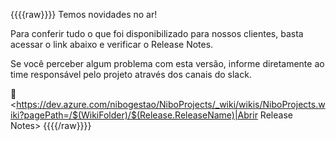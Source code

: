 {{{{raw}}}}
Temos novidades no ar!

Para conferir tudo o que foi disponibilizado para nossos clientes, basta acessar o link abaixo e verificar o Release Notes.

Se você perceber algum problema com esta versão, informe diretamente ao time responsável pelo projeto através dos canais do slack.


:rocket: <https://dev.azure.com/nibogestao/NiboProjects/_wiki/wikis/NiboProjects.wiki?pagePath=/$(WikiFolder)/$(Release.ReleaseName)|Abrir Release Notes>
{{{{/raw}}}}
